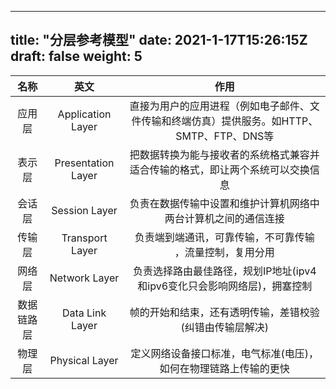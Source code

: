 
---
title: "分层参考模型"
date: 2021-1-17T15:26:15Z
draft: false
weight: 5
---

| 名称     |  英文  |作用      |
| :-----: | :----:  |:----:  |
|应用层	| Application Layer	| 直接为用户的应用进程（例如电子邮件、文件传输和终端仿真）提供服务。如HTTP、SMTP、FTP、DNS等| 
|表示层	| Presentation Layer	| 把数据转换为能与接收者的系统格式兼容并适合传输的格式，即让两个系统可以交换信息| 
|会话层	| Session Layer	| 负责在数据传输中设置和维护计算机网络中两台计算机之间的通信连接| 
|传输层	| Transport Layer	| 负责端到端通讯，可靠传输，不可靠传输 ，流量控制，复用分用| 
|网络层	| Network Layer	| 负责选择路由最佳路径，规划IP地址(ipv4和ipv6变化只会影响网络层)，拥塞控制 | 
|数据链路层	| Data Link Layer	| 帧的开始和结束，还有透明传输，差错校验(纠错由传输层解决) | 
|物理层	| Physical Layer	| 定义网络设备接口标准，电气标准(电压)，如何在物理链路上传输的更快 | 

